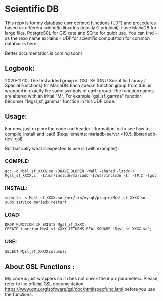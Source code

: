 # Scientific DB
This repo is for my database user defined functions (UDF) and procedures based on different scientific libraries (mostly C origined). I use MariaDB for large files, PostgreSQL for GIS data and SQlite for quick use. You can find - as the repo name explains - UDF for scientific computation for common databases here. 

Better documentation is coming soon!

## Logbook:
2020-11-10: The first added group is GSL_SF (GNU Scientific Library / Special Functions) for MariaDB. Each special function group from GSL is wrapped in exactly the same symbols of each group. The function names are altered with an initial "M". For example "gsl_sf_gamma" function becomes "Mgsl_sf_gamma" function in this UDF code. 

## Usage: 
For now, just explore the code and header information for to see how to compile, install and load! (Requirements: mariadb-server >10.5, libmariadb-dev, gsl).

But basically what is expected to use is (with examples):
### COMPILE:
    gcc -o Mgsl_sf_XXXX.so -DHAVE_DLOPEN -Wall -shared -lstdc++  Mgsl_sf_XXXX.c  -I/usr/include/mariadb -I/usr/include -I. -fPIC -lgsl
### INSTALL:
    sudo ln -s Mgsl_sf_XXXX.so /usr/lib/mysql/plugin/Mgsl_sf_XXXX.so
    sudo service mariadb restart
### LOAD:
    DROP FUNCTION IF EXISTS Mgsl_sf_XXXX;
    CREATE function Mgsl_sf_XXXX RETURNS REAL SONAME 'Mgsl_sf_XXXX.so';  
### USE:
    SELECT Mgsl_sf_XXXX(column);

 
## About GSL Functions : 
My code is just wrappers so it does not check the input parameters. Please, refer to the official GSL documentation https://www.gnu.org/software/gsl/doc/html/specfunc.html before you use the functions.



